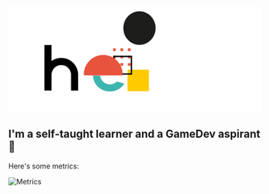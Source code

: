 ![Profile GIF](/hello.gif)

## I'm a self-taught learner and a GameDev aspirant 👾

Here's some metrics:

![Metrics](https://metrics.lecoq.io/StanlsSlav?template=classic&languages=1&isocalendar=1&isocalendar.duration=half-year&config.timezone=Europe%2FParis&config.animated=true)
